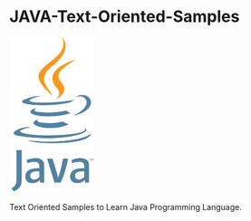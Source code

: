 # JAVA-Text-Oriented-Samples

<img src="logo.png" width="150">

Text Oriented Samples to Learn Java Programming Language.
